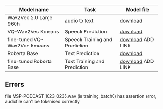 |Model name|Task  | Model file|
|---|---|---|
|Wav2Vec 2.0 Large 960h|audio to text| [download](https://dl.fbaipublicfiles.com/fairseq/wav2vec/wav2vec_big_960h.pt)
|VQ-Wav2Vec Kmeans|Speech Prediction |[download](https://dl.fbaipublicfiles.com/fairseq/wav2vec/vq-wav2vec_kmeans.pt)
|fine-tuned VQ-Wav2Vec Kmeans| Speech Training and Prediction | [download]() ADD LINK
|Roberta Base| Text Prediction| [download](https://dl.fbaipublicfiles.com/fairseq/models/roberta.base.tar.gz)
| fine-tuned Roberta Base| Text Training and Prediction|[download]() ADD LINK

## Errors

file MSP-PODCAST_1023_0235.wav (in training_batch0) has assertion error, audiofile can't be tokenised correctly